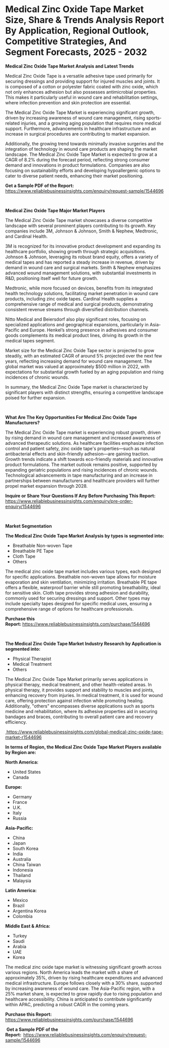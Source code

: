 <p><h1>Medical Zinc Oxide Tape Market Size, Share & Trends Analysis Report By Application, Regional Outlook, Competitive Strategies, And Segment Forecasts, 2025 - 2032</h1></p><p><strong>Medical Zinc Oxide Tape Market Analysis and Latest Trends</strong></p>
<p><p>Medical Zinc Oxide Tape is a versatile adhesive tape used primarily for securing dressings and providing support for injured muscles and joints. It is composed of a cotton or polyester fabric coated with zinc oxide, which not only enhances adhesion but also possesses antimicrobial properties. This makes it particularly useful in wound care and rehabilitation settings, where infection prevention and skin protection are essential.</p><p>The Medical Zinc Oxide Tape Market is experiencing significant growth, driven by increasing awareness of wound care management, rising sports-related injuries, and a growing aging population that requires more medical support. Furthermore, advancements in healthcare infrastructure and an increase in surgical procedures are contributing to market expansion. </p><p>Additionally, the growing trend towards minimally invasive surgeries and the integration of technology in wound care products are shaping the market landscape. The Medical Zinc Oxide Tape Market is expected to grow at a CAGR of 8.2% during the forecast period, reflecting strong consumer demand and innovations in product formulations. Companies are also focusing on sustainability efforts and developing hypoallergenic options to cater to diverse patient needs, enhancing their market positioning.</p></p>
<p><strong>Get a Sample PDF of the Report:&nbsp;</strong> <a href="https://www.reliablebusinessinsights.com/enquiry/request-sample/1544696?utm_campaign=2924&utm_medium=2&utm_source=Github&utm_content=ia&utm_term=14042025&utm_id=medical-zinc-oxide-tape">https://www.reliablebusinessinsights.com/enquiry/request-sample/1544696</a></p>
<p>&nbsp;</p>
<p><strong>Medical Zinc Oxide Tape Major Market Players</strong></p>
<p><p>The Medical Zinc Oxide Tape market showcases a diverse competitive landscape with several prominent players contributing to its growth. Key companies include 3M, Johnson & Johnson, Smith & Nephew, Medtronic, and Cardinal Health. </p><p>3M is recognized for its innovative product development and expanding its healthcare portfolio, showing growth through strategic acquisitions. Johnson & Johnson, leveraging its robust brand equity, offers a variety of medical tapes and has reported a steady increase in revenue, driven by demand in wound care and surgical markets. Smith & Nephew emphasizes advanced wound management solutions, with substantial investments in R&D, positioning itself well for future growth.</p><p>Medtronic, while more focused on devices, benefits from its integrated health technology solutions, facilitating market penetration in wound care products, including zinc oxide tapes. Cardinal Health supplies a comprehensive range of medical and surgical products, demonstrating consistent revenue streams through diversified distribution channels.</p><p>Nitto Medical and Beiersdorf also play significant roles, focusing on specialized applications and geographical expansions, particularly in Asia-Pacific and Europe. Henkel’s strong presence in adhesives and consumer goods complements its medical product lines, driving its growth in the medical tapes segment.</p><p>Market size for the Medical Zinc Oxide Tape sector is projected to grow steadily, with an estimated CAGR of around 5% projected over the next few years, reflecting increasing demand for wound care management. The global market was valued at approximately $500 million in 2022, with expectations for substantial growth fueled by an aging population and rising incidences of chronic wounds.</p><p>In summary, the Medical Zinc Oxide Tape market is characterized by significant players with distinct strengths, ensuring a competitive landscape poised for further expansion.</p></p>
<p>&nbsp;</p>
<p><strong>What Are The Key Opportunities For Medical Zinc Oxide Tape Manufacturers?</strong></p>
<p><p>The Medical Zinc Oxide Tape market is experiencing robust growth, driven by rising demand in wound care management and increased awareness of advanced therapeutic solutions. As healthcare facilities emphasize infection control and patient safety, zinc oxide tape's properties—such as natural antibacterial effects and skin-friendly adhesion—are gaining traction. Growth trends indicate a shift towards eco-friendly materials and innovative product formulations. The market outlook remains positive, supported by expanding geriatric populations and rising incidences of chronic wounds. Technological advancements in tape manufacturing and an increase in partnerships between manufacturers and healthcare providers will further propel market expansion through 2028.</p></p>
<p><strong>Inquire or Share Your Questions If Any Before Purchasing This Report:</strong> <a href="https://www.reliablebusinessinsights.com/enquiry/pre-order-enquiry/1544696?utm_campaign=2924&utm_medium=2&utm_source=Github&utm_content=ia&utm_term=14042025&utm_id=medical-zinc-oxide-tape">https://www.reliablebusinessinsights.com/enquiry/pre-order-enquiry/1544696</a></p>
<p>&nbsp;</p>
<p><strong>Market Segmentation</strong></p>
<p><strong>The Medical Zinc Oxide Tape Market Analysis by types is segmented into:</strong></p>
<p><ul><li>Breathable Non-woven Tape</li><li>Breathable PE Tape</li><li>Cloth Tape</li><li>Others</li></ul></p>
<p><p>The medical zinc oxide tape market includes various types, each designed for specific applications. Breathable non-woven tape allows for moisture evaporation and skin ventilation, minimizing irritation. Breathable PE tape offers a flexible, waterproof barrier while still promoting breathability, ideal for sensitive skin. Cloth tape provides strong adhesion and durability, commonly used for securing dressings and support. Other types may include specialty tapes designed for specific medical uses, ensuring a comprehensive range of options for healthcare professionals.</p></p>
<p><strong>Purchase this Report:&nbsp;</strong><a href="https://www.reliablebusinessinsights.com/purchase/1544696?utm_campaign=2924&utm_medium=2&utm_source=Github&utm_content=ia&utm_term=14042025&utm_id=medical-zinc-oxide-tape">https://www.reliablebusinessinsights.com/purchase/1544696</a></p>
<p>&nbsp;</p>
<p><strong>The Medical Zinc Oxide Tape Market Industry Research by Application is segmented into:</strong></p>
<p><ul><li>Physical Therapist</li><li>Medical Treatment</li><li>Others</li></ul></p>
<p><p>The Medical Zinc Oxide Tape Market primarily serves applications in physical therapy, medical treatment, and other health-related areas. In physical therapy, it provides support and stability to muscles and joints, enhancing recovery from injuries. In medical treatment, it is used for wound care, offering protection against infection while promoting healing. Additionally, "others" encompasses diverse applications such as sports medicine and rehabilitation, where its adhesive properties aid in securing bandages and braces, contributing to overall patient care and recovery efficiency.</p></p>
<p><a href="https://www.reliablebusinessinsights.com/global-medical-zinc-oxide-tape-market-r1544696?utm_campaign=2924&utm_medium=2&utm_source=Github&utm_content=ia&utm_term=14042025&utm_id=medical-zinc-oxide-tape">&nbsp;https://www.reliablebusinessinsights.com/global-medical-zinc-oxide-tape-market-r1544696</a></p>
<p><strong>In terms of Region, the Medical Zinc Oxide Tape Market Players available by Region are:</strong></p>
<p>
    <p> <strong> North America: </strong>
        <ul>
            <li>United States</li>
            <li>Canada</li>
        </ul>
        </p> 
    <p> <strong> Europe: </strong>
        <ul>
            <li>Germany</li>
            <li>France</li>
            <li>U.K.</li>
            <li>Italy</li>
            <li>Russia</li>
        </ul>
        </p> 
    <p> <strong> Asia-Pacific: </strong>
        <ul>
            <li>China</li>
            <li>Japan</li>
            <li>South Korea</li>
            <li>India</li>
            <li>Australia</li>
            <li>China Taiwan</li>
            <li>Indonesia</li>
            <li>Thailand</li>
            <li>Malaysia</li>
        </ul>
        </p> 
    <p> <strong> Latin America: </strong>
        <ul>
            <li>Mexico</li>
            <li>Brazil</li>
            <li>Argentina Korea</li>
            <li>Colombia</li>
        </ul>
        </p> 
    <p> <strong> Middle East & Africa: </strong>
        <ul>
            <li>Turkey</li>
            <li>Saudi</li>
            <li>Arabia</li>
            <li>UAE</li>
            <li>Korea</li>
        </ul>
    </p>
    </p>
<p><p>The medical zinc oxide tape market is witnessing significant growth across various regions. North America leads the market with a share of approximately 35%, driven by rising healthcare expenditures and advanced medical infrastructure. Europe follows closely with a 30% share, supported by increasing awareness of wound care. The Asia-Pacific region, with a 25% market share, is expected to grow rapidly due to rising population and healthcare accessibility. China is anticipated to contribute significantly within APAC, predicting a robust CAGR in the coming years.</p></p>
<p><strong>Purchase this Report: </strong><a href="https://www.reliablebusinessinsights.com/purchase/1544696?utm_campaign=2924&utm_medium=2&utm_source=Github&utm_content=ia&utm_term=14042025&utm_id=medical-zinc-oxide-tape">https://www.reliablebusinessinsights.com/purchase/1544696</a></p>
<p>&nbsp;<strong>Get a Sample PDF of the Report:&nbsp;&nbsp;</strong><a href="https://www.reliablebusinessinsights.com/enquiry/request-sample/1544696?utm_campaign=2924&utm_medium=2&utm_source=Github&utm_content=ia&utm_term=14042025&utm_id=medical-zinc-oxide-tape">https://www.reliablebusinessinsights.com/enquiry/request-sample/1544696</a></p>
<p><strong></strong></p>
<p><p></p><p></p><p></p></p>